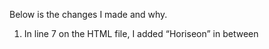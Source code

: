 Below is the changes I made and why.

1.	In line 7 on the HTML file, I added “Horiseon” in between <Title> tag.
2.	h1>Hori<span class="seo">seo</span>n</h1>
In line 12 on the HTML file I removed the <span> tag because this did not have any purpose as the color of Horiseon was all white.
3.	Remove <Div> tag in line 13 and 25 and replace with <nav> in HTML file.
4.	Remove <Div> tag in line 27, 35, and 39 and replace with <nav> in CSS file.
For 3 and 4 you replace the <Div> tag with <nav> tag because this is the navigation part of the website.
5. 	Lines 30, 37, and 44 added the alt=”” with a description of each picture after the image source.
6.	Replaced <Div> tag with <Main> tag in line 28 and 49 because this is the main content of the website. HTML
7.	Remove class=”content” because each of the image source has a class= already. After doing this go to the CSS file and remove line 72 to 76 because you do not need this after removing the class=content in HTML.
8.	Add alt for lines 59, 63, and 70 in HTML.
9.	Retitle each the code in line 57, 63, and 70 to class="Benefit" in HTML.
10.	Go to CSS File and remove the extra Benefit Lead/Brand/Cost as it is all under what Benefit now.
11.	In HTML file remove line 30 and change line 71 in CSS file to main {}.

<img src="./images/Code-Refactor-Screenshot.png">

[Link to deployed website](https://joeyliu518.github.io/Code-Refactor-Mod-1/)



